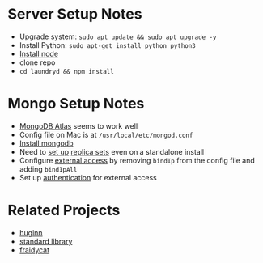 # Server Setup Notes

- Upgrade system: `sudo apt update && sudo apt upgrade -y`
- Install Python: `sudo apt-get install python python3`
- [Install node](https://github.com/nodesource/distributions#debinstall)
- clone repo
- `cd laundryd && npm install`

# Mongo Setup Notes

- [MongoDB Atlas](https://cloud.mongodb.com/) seems to work well
- Config file on Mac is at `/usr/local/etc/mongod.conf`
- [Install mongodb](https://docs.mongodb.com/manual/tutorial/install-mongodb-on-ubuntu/#install-mongodb-community-edition)
- Need to [set up](https://docs.mongodb.com/manual/reference/configuration-options/index.html#replication-options) [replica sets](https://docs.mongodb.com/manual/tutorial/convert-standalone-to-replica-set/) even on a standalone install
- Configure [external access](https://docs.mongodb.com/manual/reference/configuration-options/#net-options) by removing `bindIp` from the config file and adding `bindIpAll`
- Set up [authentication](https://docs.mongodb.com/manual/tutorial/enable-authentication/) for external access

# Related Projects

- [huginn](https://github.com/huginn/huginn)
- [standard library](https://stdlib.com)
- [fraidycat](https://fraidyc.at)
